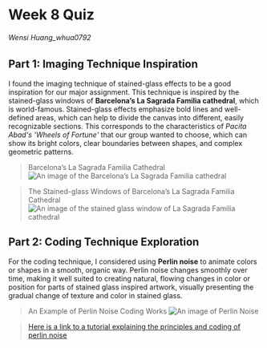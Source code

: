 # Week 8 Quiz
###### Wensi Huang_whua0792
## Part 1: Imaging Technique Inspiration
I found the imaging technique of stained-glass effects to be a good inspiration for our major assignment. This technique is inspired by the stained-glass windows of __Barcelona’s La Sagrada Familia cathedral__, which is world-famous. Stained-glass effects emphasize bold lines and well-defined areas, which can help to divide the canvas into different, easily recognizable sections. This corresponds to the characteristics of _Pacita Abad's 'Wheels of Fortune'_ that our group wanted to choose, which can show its bright colors, clear boundaries between shapes, and complex geometric patterns.

> Barcelona’s La Sagrada Familia Cathedral
 ![An image of the Barcelona’s La Sagrada Familia cathedral](https://www.sacyr.com/documents/121856245/121935575/IMG+0+Sagrada+Familia.jpg/581b6a0d-6ea2-c8c8-e24d-af942bebb396?t=1680604818400)

> The Stained-glass Windows of Barcelona’s La Sagrada Familia Cathedral
 ![An image of the stained glass window of La Sagrada Familia cathedral](https://galeriemagazine.com/wp-content/uploads/2017/10/Dan-Taylor-Flickr.jpg)

## Part 2: Coding Technique Exploration
For the coding technique, I considered using __Perlin noise__ to animate colors or shapes in a smooth, organic way. Perlin noise changes smoothly over time, making it well suited to creating natural, flowing changes in color or position for parts of stained glass inspired artwork, visually presenting the gradual change of texture and color in stained glass.

> An Example of Perlin Noise Coding Works
 ![An image of Perlin Noise](https://blogger.googleusercontent.com/img/b/R29vZ2xl/AVvXsEi0IRwXdQJg_Xn-VA6hd9rzah2dkjwGrhCmANyPsafYCgDZiy5zirQ_Q2PZm9m90ipRJkEMYMe5ejZdlk_wkTNPa5Cpp3gyOUdNsTXTEpUJBt0tOE7Wz41RLai740ENtNhKzp50VUk-9A/w320-h196/0000.jpg) 
 
>[Here is a link to a tutorial explaining the principles and coding of perlin noise](https://www.gorillasun.de/blog/an-introduction-to-perlin-noise-in-p5js-and-processing/)